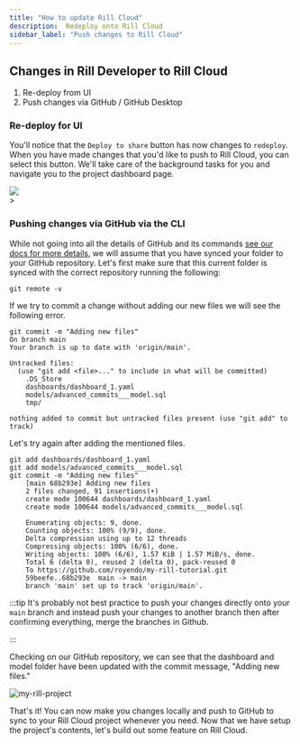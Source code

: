 ```yaml
---
title: "How to update Rill Cloud"
description:  Redeploy onto Rill Cloud
sidebar_label: "Push changes to Rill Cloud"
---
```


## Changes in Rill Developer to Rill Cloud

1. Re-deploy from UI
2. Push changes via GitHub / GitHub Desktop


### Re-deploy for UI

You'll notice that the `Deploy to share` button has now changes to `redeploy`. When you have made changes that you'd like to push to Rill Cloud, you can select this button. We'll take care of the background tasks for you and navigate you to the project dashboard page.

<img src = '/img/tutorials/204/redeploy.gif' class='rounded-gif' />
<br />
>



### Pushing changes via GitHub via the CLI
While not going into all the details of GitHub and its commands [see our docs for more details](https://docs.rilldata.com/deploy/existing-project/github-101), we will assume that you have synced your folder to your GitHub repository.
Let's first make sure that this current folder is synced with the correct repository running the following:
```
git remote -v
```

If we try to commit a change without adding our new files we will see the following error.

```
git commit -m "Adding new files"
On branch main
Your branch is up to date with 'origin/main'.

Untracked files:
  (use "git add <file>..." to include in what will be committed)
	.DS_Store
	dashboards/dashboard_1.yaml
	models/advanced_commits___model.sql
	tmp/

nothing added to commit but untracked files present (use "git add" to track)
```

Let's try again after adding the mentioned files.

```
git add dashboards/dashboard_1.yaml 
git add models/advanced_commits___model.sql 
git commit -m "Adding new files"           
    [main 68b293e] Adding new files
    2 files changed, 91 insertions(+)
    create mode 100644 dashboards/dashboard_1.yaml
    create mode 100644 models/advanced_commits___model.sql

    Enumerating objects: 9, done.
    Counting objects: 100% (9/9), done.
    Delta compression using up to 12 threads
    Compressing objects: 100% (6/6), done.
    Writing objects: 100% (6/6), 1.57 KiB | 1.57 MiB/s, done.
    Total 6 (delta 0), reused 2 (delta 0), pack-reused 0
    To https://github.com/royendo/my-rill-tutorial.git
    59beefe..68b293e  main -> main
    branch 'main' set up to track 'origin/main'.
```

:::tip
It's probably not best practice to push your changes directly onto your `main` branch and instead push your changes to another branch then after confirming everything, merge the branches in Github.

:::

Checking on our GitHub repository, we can see that the dashboard and model folder have been updated with the commit message, "Adding new files."

![my-rill-project](/img/tutorials/204/github-pushed-changes.png)


That's it! You can now make you changes locally and push to GitHub to sync to your Rill Cloud project whenever you need. Now that we have setup the project's contents, let's build out some feature on Rill Cloud.
